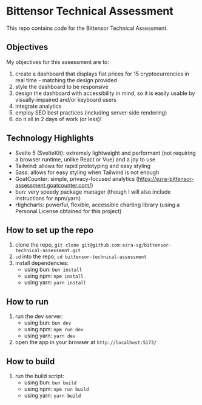 # Bittensor Technical Assessment
This repo contains code for the Bittensor Technical Assessment.


## Objectives
My objectives for this assessment are to:
1. create a dashboard that displays fiat prices for 15 cryptocurrencies in real time - matching the design provided
2. style the dashboard to be responsive
3. design the dashboard with accessibility in mind, so it is easily usable by visually-impaired and/or keyboard users
4. integrate analytics
5. employ SEO best practices (including server-side rendering)
6. do it all in 2 days of work (or less)!

## Technology Highlights
- Svelte 5 (SvelteKit): extremely lightweight and performant (not requiring a browser runtime, unlike React or Vue) and a joy to use
- Tailwind: allows for rapid prototyping and easy styling
- Sass: allows for easy styling when Tailwind is not enough
- GoatCounter: simple, privacy-focused analytics (https://ezra-bittensor-assessment.goatcounter.com/)
- bun: very speedy package manager (though I will also include instructions for npm/yarn)
- Highcharts: powerful, flexible, accessible charting library (using a Personal License obtained for this project)

## How to set up the repo
1. clone the repo, `git clone git@github.com:ezra-sg/bittensor-technical-assessment.git`
2. `cd` into the repo, `cd bittensor-technical-assessment`
3. install dependencies:
    - using bun: `bun install`
    - using npm: `npm install`
    - using yarn: `yarn install`

## How to run
1. run the dev server:
    - using bun: `bun dev`
    - using npm: `npm run dev`
    - using yarn: `yarn dev`
2. open the app in your browser at `http://localhost:5173/`


## How to build
1. run the build script:
    - using bun: `bun build`
    - using npm: `npm run build`
    - using yarn: `yarn build`
